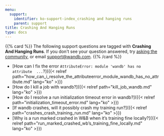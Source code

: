 ```yaml
---
menu:
  support:
    identifier: ko-support-index_crashing and hanging runs
    parent: support
title: Crashing And Hanging Runs
type: docs
---
```


{{% card %}}
The following support questions are tagged with <b>Crashing And Hanging Runs</b>. If you don't see 
your question answered, try [asking the community](https://community.wandb.ai/), 
or email [support@wandb.com](mailto:support@wandb.com).
{{% /card %}}

- [How can I fix the error `AttributeError: module 'wandb' has no attribute  ...`?]({{< relref path="how_can_i_resolve_the_attributeerror_module_wandb_has_no_attribute.md" lang="ko" >}})
- [How do I kill a job with wandb?]({{< relref path="kill_job_wandb.md" lang="ko" >}})
- [How do I resolve a run initialization timeout error in wandb?]({{< relref path="initialization_timeout_error.md" lang="ko" >}})
- [If wandb crashes, will it possibly crash my training run?]({{< relref path="crashes_crash_training_run.md" lang="ko" >}})
- [Why is a run marked crashed in W&B when it’s training fine locally?]({{< relref path="run_marked_crashed_wb’s_training_fine_locally.md" lang="ko" >}})